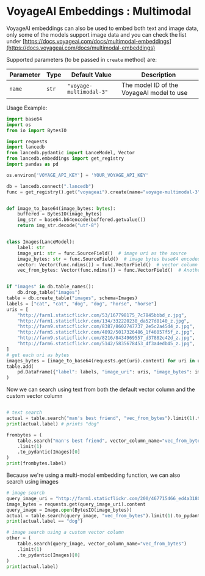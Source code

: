 # VoyageAI Embeddings : Multimodal

VoyageAI embeddings can also be used to embed both text and image data, only some of the models support image data and you can check the list
under [https://docs.voyageai.com/docs/multimodal-embeddings](https://docs.voyageai.com/docs/multimodal-embeddings)

Supported parameters (to be passed in `create` method) are:

| Parameter | Type | Default Value           | Description                               |
|---|---|-------------------------|-------------------------------------------|
| `name` | `str` | `"voyage-multimodal-3"` | The model ID of the VoyageAI model to use |

Usage Example:

```python
import base64
import os
from io import BytesIO

import requests
import lancedb
from lancedb.pydantic import LanceModel, Vector
from lancedb.embeddings import get_registry
import pandas as pd

os.environ['VOYAGE_API_KEY'] = 'YOUR_VOYAGE_API_KEY'

db = lancedb.connect(".lancedb")
func = get_registry().get("voyageai").create(name="voyage-multimodal-3")


def image_to_base64(image_bytes: bytes):
    buffered = BytesIO(image_bytes)
    img_str = base64.b64encode(buffered.getvalue())
    return img_str.decode("utf-8")


class Images(LanceModel):
    label: str
    image_uri: str = func.SourceField()  # image uri as the source
    image_bytes: str = func.SourceField()  # image bytes base64 encoded as the source
    vector: Vector(func.ndims()) = func.VectorField()  # vector column
    vec_from_bytes: Vector(func.ndims()) = func.VectorField()  # Another vector column


if "images" in db.table_names():
    db.drop_table("images")
table = db.create_table("images", schema=Images)
labels = ["cat", "cat", "dog", "dog", "horse", "horse"]
uris = [
    "http://farm1.staticflickr.com/53/167798175_7c7845bbbd_z.jpg",
    "http://farm1.staticflickr.com/134/332220238_da527d8140_z.jpg",
    "http://farm9.staticflickr.com/8387/8602747737_2e5c2a45d4_z.jpg",
    "http://farm5.staticflickr.com/4092/5017326486_1f46057f5f_z.jpg",
    "http://farm9.staticflickr.com/8216/8434969557_d37882c42d_z.jpg",
    "http://farm6.staticflickr.com/5142/5835678453_4f3a4edb45_z.jpg",
]
# get each uri as bytes
images_bytes = [image_to_base64(requests.get(uri).content) for uri in uris]
table.add(
    pd.DataFrame({"label": labels, "image_uri": uris, "image_bytes": images_bytes})
)
```
Now we can search using text from both the default vector column and the custom vector column
```python

# text search
actual = table.search("man's best friend", "vec_from_bytes").limit(1).to_pydantic(Images)[0]
print(actual.label) # prints "dog"

frombytes = (
    table.search("man's best friend", vector_column_name="vec_from_bytes")
    .limit(1)
    .to_pydantic(Images)[0]
)
print(frombytes.label)

```

Because we're using a multi-modal embedding function, we can also search using images

```python
# image search
query_image_uri = "http://farm1.staticflickr.com/200/467715466_ed4a31801f_z.jpg"
image_bytes = requests.get(query_image_uri).content
query_image = Image.open(BytesIO(image_bytes))
actual = table.search(query_image, "vec_from_bytes").limit(1).to_pydantic(Images)[0]
print(actual.label == "dog")

# image search using a custom vector column
other = (
    table.search(query_image, vector_column_name="vec_from_bytes")
    .limit(1)
    .to_pydantic(Images)[0]
)
print(actual.label)

```

